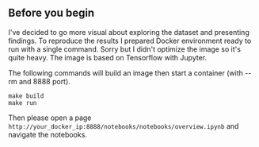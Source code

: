 ## Before you begin

I've decided to go more visual about exploring the dataset and presenting findings. To reproduce the results I prepared Docker environment ready to run with a single command. Sorry but I didn't optimize the image so it's quite heavy. The image is based on Tensorflow with Jupyter.

The following commands will build an image then start a container (with --rm and 8888 port).

```
make build
make run
```

Then please open a page `http://your_docker_ip:8888/notebooks/notebooks/overview.ipynb` and navigate the notebooks.